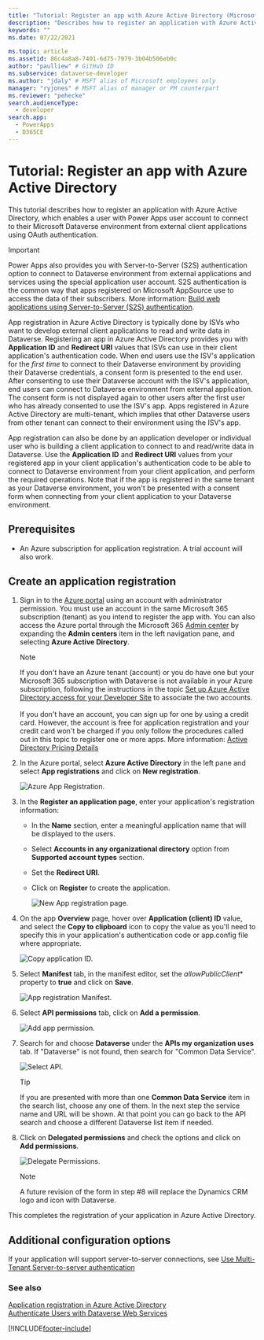 ```yaml
---
title: "Tutorial: Register an app with Azure Active Directory (Microsoft Dataverse) | Microsoft Docs"
description: "Describes how to register an application with Azure Active Directory for authentication with Microsoft Dataverse web services."
keywords: ""
ms.date: 07/22/2021

ms.topic: article
ms.assetid: 86c4a8a8-7401-6d75-7979-3b04b506eb0c
author: "paulliew" # GitHub ID
ms.subservice: dataverse-developer
ms.author: "jdaly" # MSFT alias of Microsoft employees only
manager: "ryjones" # MSFT alias of manager or PM counterpart
ms.reviewer: "pehecke"
search.audienceType: 
  - developer
search.app: 
  - PowerApps
  - D365CE
---
```


# Tutorial: Register an app with Azure Active Directory

This tutorial describes how to register an application with Azure Active Directory, which enables a user with Power Apps user account to connect to their Microsoft Dataverse environment from external client applications using OAuth authentication.

> [!IMPORTANT]
> Power Apps also provides you with Server-to-Server (S2S) authentication option to connect to Dataverse environment from external applications and services using the special application user account. S2S authentication is the common way that apps registered on Microsoft AppSource use to access the data of their subscribers. More information: [Build web applications using Server-to-Server (S2S) authentication](build-web-applications-server-server-s2s-authentication.md).

App registration in Azure Active Directory is typically done by ISVs who want to develop external client applications to read and write data in Dataverse. Registering an app in Azure Active Directory provides you with **Application ID** and **Redirect URI** values that ISVs can use in their client application's authentication code. When end users use the ISV's application for the *first time* to connect to their Dataverse environment by providing their Dataverse credentials, a consent form is presented to the end user. After consenting to use their Dataverse account with the ISV's application, end users can connect to Dataverse environment from external application. The consent form is not displayed again to other users after the first user who has already consented to use the ISV's app. Apps registered in Azure Active Directory are multi-tenant, which implies that other Dataverse users from other tenant can connect to their environment using the ISV's app.

App registration can also be done by an application developer or individual user who is building a client application to connect to and read/write data in Dataverse. Use the **Application ID** and **Redirect URI** values from your registered app in your client application's authentication code to be able to connect to Dataverse environment from your client application, and perform the required operations. Note that if the app is registered in the same tenant as your Dataverse environment, you won't be presented with a consent form when connecting from your client application to your Dataverse environment.

## Prerequisites  

- An Azure subscription for application registration. A trial account will also work.  
  
## Create an application registration
  
1. Sign in to the [Azure portal](https://go.microsoft.com/fwlink/?linkid=2083908) using an account with administrator permission. You must use an account in the same Microsoft 365 subscription (tenant) as you intend to register the app with. You can also access the Azure portal through the Microsoft 365 [Admin center](https://admin.microsoft.com/adminportal) by expanding the **Admin centers** item in the left navigation pane, and selecting **Azure Active Directory**.  
  
   > [!NOTE]
   > If you don't have an Azure tenant (account) or you do have one but your Microsoft 365 subscription with Dataverse is not available in your Azure subscription, following the instructions in the topic [Set up Azure Active Directory access for your Developer Site](/office/developer-program/microsoft-365-developer-program) to associate the two accounts.<br><br> If you don't have an account, you can sign up for one by using a credit card. However, the account is free for application registration and your credit card won't be charged if you only follow the procedures called out in this topic to register one or more apps. More information: [Active Directory Pricing Details](https://azure.microsoft.com/pricing/details/active-directory/)  
  
2. In the Azure portal, select **Azure Active Directory** in the left pane and select **App registrations** and click on **New registration**.
    
    ![Azure App Registration.](media/azure-app-registrations-page.png "Azure app registration")  

3. In the **Register an application page**, enter your application's registration information:
   - In the **Name** section, enter a meaningful application name that will be displayed to the users.
   - Select **Accounts in any organizational directory** option from **Supported account types** section.
   - Set the **Redirect URI**.
   - Click on **Register** to create the application.

      ![New App registration page.](media/new-app-registration-page.png "New App registration page")

5. On the app **Overview** page, hover over **Application (client) ID** value, and select the **Copy to clipboard** icon to copy the value as you'll need to specify this in your application's authentication code or app.config file where appropriate.

    ![Copy application ID.](media/app-registration-overview-page.png "Copy application ID")
  
5. Select **Manifest** tab, in the manifest editor, set the *allowPublicClient** property to **true** and click on **Save**.
   
    ![App registration Manifest.](media/app-registration-manifest-page.png "App registration Manifest")

6. Select **API permissions** tab, click on **Add a permission**. 

    ![Add app permission.](media/azure-api-permissions-page.png "Add app permission")

7. Search for and choose **Dataverse** under the **APIs my organization uses** tab. If "Dataverse" is not found, then search for "Common Data Service".
    
    ![Select API.](media/app-registration-select-api-page.png "Select API")    
    > [!TIP]
    > If you are presented with more than one **Common Data Service** item in the search list, choose any one of them. In the next step the service name and URL will be shown. At that point you can go back to the API search and choose a different Dataverse list item if needed.
    
8.  Click on **Delegated permissions** and check the options and click on **Add permissions**. 
    
    ![Delegate Permissions.](media/app-registration-delegate-permissions-page.png "Delegate Permission")
    > [!NOTE]
    > A future revision of the form in step #8 will replace the Dynamics CRM logo and icon with Dataverse.

This completes the registration of your application in Azure Active Directory.

## Additional configuration options

If your application will support server-to-server connections, see [Use Multi-Tenant Server-to-server authentication](use-multi-tenant-server-server-authentication.md)
  
### See also

[Application registration in Azure Active Directory](/azure/active-directory/develop/active-directory-integrating-applications)<br />
[Authenticate Users with Dataverse Web Services](authentication.md)


[!INCLUDE[footer-include](../../includes/footer-banner.md)]
